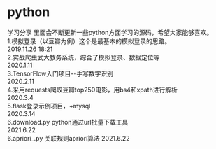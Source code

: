 # python
学习分享
里面会不断更新一些python方面学习的源码，希望大家能够喜欢。  
1.模拟登录（以豆瓣为例）这个是最基本的模拟登录的思路。  
2019.11.26 18:21  
2.实战爬虫武大教务系统，综合了模拟登录、数据定位等      
2020.1.11   
3.TensorFlow入门项目--手写数字识别  
2020.2.11  
4.采用requests爬取豆瓣top250电影，用bs4和xpath进行解析  
2020.3.4  
5.flask登录示例项目，+mysql  
2020.3.14   
6.download.py python通过url批量下载工具  
2021.6.22  
6.apriori_.py 关联规则apriori算法
2021.6.22  
